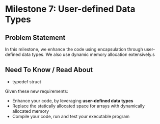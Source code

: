 # Milestone 7: User-defined Data Types
## Problem Statement
In this milestone, we enhance the code using encapsulation through user-defined data types. We also use dynamic memory allocation extensively.s

## Need To Know / Read About
- typedef struct

Given these new requirements:
- Enhance your code, by leveraging **user-defined data types**
- Replace the statically allocated space for arrays with dynamically allocated memory
- Compile your code, run and test your executable program

